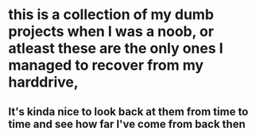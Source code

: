 # this is a collection of my dumb projects when I was a noob, or atleast these are the only ones I managed to recover from my harddrive,
## It's kinda nice to look back at them from time to time and see how far I've come from back then
